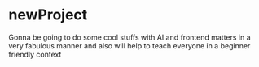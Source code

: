 # newProject
Gonna be going to do some cool stuffs with AI and frontend matters in a very fabulous manner and also will help to teach everyone in a beginner friendly context
